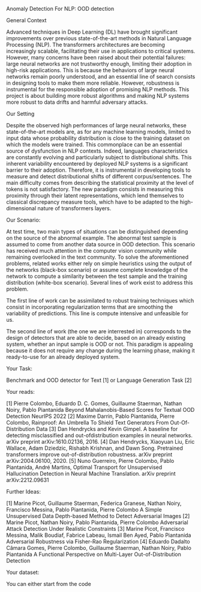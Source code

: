 Anomaly Detection For NLP: OOD detection

General Context

Advanced techniques in Deep Learning (DL) have brought significant improvements over previous state-of-the-art methods
in Natural Language Processing (NLP). The transformers architectures are becoming increasingly scalable, facilitating
their use in applications to critical systems. However, many concerns have been raised about their potential failures:
large neural networks are not trustworthy enough, limiting their adoption in high-risk applications. This is because the
behaviors of large neural networks remain poorly understood, and an essential line of search consists in designing tools
to make them more reliable. However, robustness is instrumental for the responsible adoption of promising NLP methods.
This project is about building more robust algorithms and making NLP systems more robust to data drifts and harmful
adversary attacks.

Our Setting

Despite the observed high performances of large neural networks, these state-of-the-art models are, as for any machine
learning models, limited to input data whose probability distribution is close to the training dataset on which the
models were trained. This commonplace can be an essential source of dysfunction in NLP contexts. Indeed, languages
characteristics are constantly evolving and particularly subject to distributional shifts. This inherent variability
encountered by deployed NLP systems is a significant barrier to their adoption. Therefore, it is instrumental in
developing tools to measure and detect distributional shifts of different corpus/sentences. The main difficulty comes
from describing the statistical proximity at the level of tokens is not satisfactory. The new paradigm consists in
measuring this proximity through their latent representations, which lend themselves to classical discrepancy measure
tools, which have to be adapted to the high-dimensional nature of transformers layers.

Our Scenario:

At test time, two main types of situations can be distinguished depending on the source of the abnormal example. The
abnormal test sample is assumed to come from another data source in OOD detection.  This scenario has 
received much attention in the computer vision community while remaining overlooked in the text community. To solve the
aforementioned problems, related works either rely on simple heuristics using the output of the networks (black-box
scenario) or assume complete knowledge of the network to compute a similarity between the test sample and the training
distribution (white-box scenario). Several lines of work exist to address this problem.

The first line of work can be assimilated to robust training techniques which consist in incorporating regularization
terms that are smoothing the variability of predictions. This line is compute intensive and unfeasible for us.

The second line of work (the one we are interrested in) corresponds to the design of detectors that are able to
decide, based on an already existing system, whether an input sample is OOD or not. This paradigm is
appealing because it does not require any change during the learning phase, making it ready-to-use for an already
deployed system.

Your Task:

Benchmark and OOD detector for Text [1] or Language Generation Task [2]

Your reads:

[1] Pierre Colombo, Eduardo D. C. Gomes, Guillaume Staerman, Nathan Noiry, Pablo Piantanida Beyond Mahalanobis-Based
Scores for Textual OOD Detection NeurIPS 2022
[2] Maxime Darrin, Pablo Piantanida, Pierre Colombo, Rainproof: An Umbrella To Shield Text Generators From
Out-Of-Distribution Data
[3] Dan Hendrycks and Kevin Gimpel. A baseline for detecting misclassified and out-ofdistribution examples in neural
networks. arXiv preprint arXiv:1610.02136, 2016.
[4] Dan Hendrycks, Xiaoyuan Liu, Eric Wallace, Adam Dziedzic, Rishabh Krishnan, and Dawn Song. Pretrained transformers
improve out-of-distribution robustness. arXiv preprint arXiv:2004.06100, 2020.
[5] Nuno Guerreiro, Pierre Colombo, Pablo Piantanida, André Martins, Optimal Transport for Unsupervised Hallucination
Detection in Neural Machine Translation. arXiv preprint arXiv:2212.09631

Further Ideas:

[1] Marine Picot, Guillaume Staerman, Federica Granese, Nathan Noiry, Francisco Messina, Pablo Piantanida, Pierre
Colombo A Simple Unsupervised Data Depth-based Method to Detect Adversarial Images
[2] Marine Picot, Nathan Noiry, Pablo Piantanida, Pierre Colombo Adversarial Attack Detection Under Realistic
Constraints
[3] Marine Picot, Francisco Messina, Malik Boudiaf, Fabrice Labeau, Ismail Ben Ayed, Pablo Piantanida Adversarial
Robustness via Fisher-Rao Regularization
[4] Eduardo Dadalto Câmara Gomes, Pierre Colombo, Guillaume Staerman, Nathan Noiry, Pablo Piantanida A Functional
Perspective on Multi-Layer Out-of-Distribution Detection

Your dataset:

You can either start from the code
